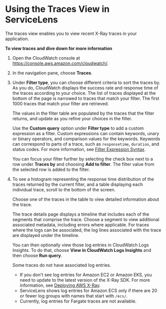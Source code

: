 # Using the Traces View in ServiceLens<a name="servicelens_service_map_traces"></a>

The traces view enables you to view recent X\-Ray traces in your application\.

**To view traces and dive down for more information**

1. Open the CloudWatch console at [https://console\.aws\.amazon\.com/cloudwatch/](https://console.aws.amazon.com/cloudwatch/)\.

1. In the navigation pane, choose **Traces**\.

1. Under **Filter type**, you can choose different criteria to sort the traces by\. As you do, CloudWatch displays the success rate and response time of the traces according to your choice\. The list of traces displayed at the bottom of the page is narrowed to traces that match your filter\. The first 1000 traces that match your filter are retrieved\.

   The values in the filter table are populated by the traces that the filter returns, and update as you refine your choices in the filter\.

   Use the **Custom query** option under **Filter type** to add a custom expression as a filter\. Custom expressions can contain keywords, unary or binary operators, and comparison values for the keywords\. Keywords can correspond to parts of a trace, such as `responsetime`, `duration`, and status codes\. For more information, see [Filter Expression Syntax](https://docs.aws.amazon.com/xray/latest/devguide/xray-console-filters.html#console-filters-syntax)\.

   You can focus your filter further by selecting the check box next to a row under **Traces by** and choosing **Add to filter**\. The filter value from the selected row is added to the filter\. 

1. To see a histogram representing the response time distribution of the traces returned by the current filter, and a table displaying each individual trace, scroll to the bottom of the screen\.

   Choose one of the traces in the table to view detailed information about the trace\.

   The trace details page displays a timeline that includes each of the segments that comprise the trace\. Choose a segment to view additional associated metadata, including errors where applicable\. For traces where the logs can be associated, the log lines associated with the trace are displayed under the timeline\.

   You can then optionally view those log entries in CloudWatch Logs Insights\. To do that, choose **View in CloudWatch Logs Insights** and then choose **Run query**\.

   Some traces do not have associated log entries\.
   + If you don't see log entries for Amazon EC2 or Amazon EKS, you need to update to the latest version of the X\-Ray SDK\. For more information, see [Deploying AWS X\-Ray](deploy_servicelens_xray.md)\.
   + ServiceLens shows log entries for Amazon ECS only if there are 20 or fewer log groups with names that start with `/ecs/`\.
   + Currently, log entries for Fargate traces are not available\.